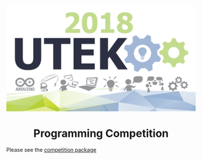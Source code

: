 ![utek logo](images/utek-logo.png)

<h1 align="center"> Programming Competition </h1>

Please see the [competition package](competition_package.md)
